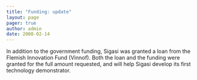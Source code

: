 ```yaml
---
title: "Funding: update"
layout: page 
pager: true
author: admin
date: 2008-02-14
---
```

<div class="content">
<p>In addition to the government funding, Sigasi was granted a loan from the Flemish Innovation Fund (Vinnof). Both the loan and the funding were granted for the full amount requested, and will help Sigasi develop its first technology demonstrator.</p>  </div>


